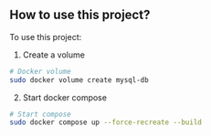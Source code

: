 ## How to use this project?


To use this project:
1. Create a volume
```sh 
# Docker volume
sudo docker volume create mysql-db
```
2. Start docker compose
```sh
# Start compose
sudo docker compose up --force-recreate --build
```

